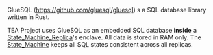 GlueSQL (https://github.com/gluesql/gluesql) s a SQL database library written in Rust.

TEA Project uses GlueSQL as an embedded SQL database **inside** a [State_Machine_Replica](State_Machine_Replica.md)'s enclave. All data is stored in RAM only. The [State_Machine](State_Machine.md) keeps all SQL states consistent across all replicas.
